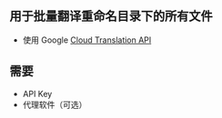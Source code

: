 ## 用于批量翻译重命名目录下的所有文件
- 使用 Google [Cloud Translation API](https://cloud.google.com/translate/docs/reference/rest)

## 需要
- API Key
- 代理软件（可选）